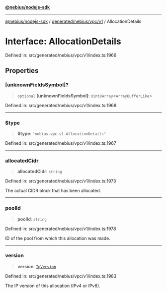 [**@nebius/nodejs-sdk**](../../../../../README.md)

---

[@nebius/nodejs-sdk](../../../../../README.md) / [generated/nebius/vpc/v1](../README.md) / AllocationDetails

# Interface: AllocationDetails

Defined in: src/generated/nebius/vpc/v1/index.ts:1966

## Properties

### \[unknownFieldsSymbol\]?

> `optional` **\[unknownFieldsSymbol\]**: `Uint8Array`\<`ArrayBufferLike`\>

Defined in: src/generated/nebius/vpc/v1/index.ts:1968

---

### $type

> **$type**: `"nebius.vpc.v1.AllocationDetails"`

Defined in: src/generated/nebius/vpc/v1/index.ts:1967

---

### allocatedCidr

> **allocatedCidr**: `string`

Defined in: src/generated/nebius/vpc/v1/index.ts:1973

The actual CIDR block that has been allocated.

---

### poolId

> **poolId**: `string`

Defined in: src/generated/nebius/vpc/v1/index.ts:1978

ID of the pool from which this allocation was made.

---

### version

> **version**: [`IpVersion`](../type-aliases/IpVersion.md)

Defined in: src/generated/nebius/vpc/v1/index.ts:1983

The IP version of this allocation (IPv4 or IPv6).
